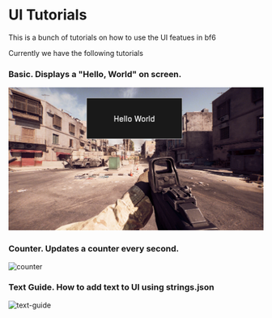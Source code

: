 # UI Tutorials

This is a bunch of tutorials on how to use the UI featues in bf6

Currently we have the following tutorials
### Basic. Displays a "Hello, World" on screen.

![basic_tut_output](./static/basic.png)


### Counter. Updates a counter every second.

![counter](./static/counter.gif)

### Text Guide. How to add text to UI using strings.json

![text-guide](./static/text-guide.gif)